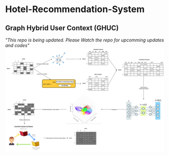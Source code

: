 # Hotel-Recommendation-System
## Graph Hybrid User Context (GHUC)
*"This repo is being updated. Please Watch the repo for upcomming updates and codes"*
![System Architecture](/GHUC.drawio.png)
